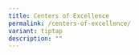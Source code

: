 ```yaml
---
title: Centers of Excellence
permalink: /centers-of-excellence/
variant: tiptap
description: ""
---
```

